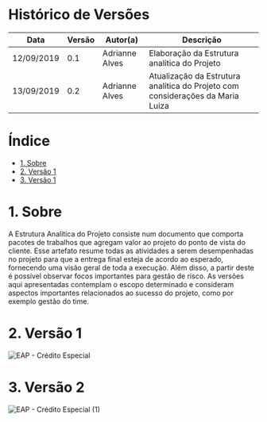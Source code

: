 # Histórico de Versões

| Data | Versão | Autor(a) | Descrição |
| - | - | - | - |
| 12/09/2019 | 0.1 | Adrianne Alves | Elaboração da Estrutura analítica do Projeto |
| 13/09/2019 | 0.2 | Adrianne Alves | Atualização da Estrutura analítica do Projeto com considerações da Maria Luiza |

# Índice

* [1. Sobre](#1.-Sobre)
* [2. Versão 1](#2.-Versão-1)
* [3. Versão 1](#3.-Versão-2)

# 1. Sobre

A Estrutura Analítica do Projeto consiste num documento que comporta pacotes de trabalhos que agregam valor ao projeto do ponto de vista do cliente. Esse artefato resume todas as atividades a serem desempenhadas no projeto para que a entrega final esteja de acordo ao esperado, fornecendo uma visão geral de toda a execução. Além disso, a partir deste é possível observar focos importantes para gestão de risco. As versões aqui apresentadas contemplam o escopo determinado e consideram aspectos importantes relacionados ao sucesso do projeto, como por exemplo gestão do time. 

# 2. Versão 1

![EAP - Crédito Especial](https://user-images.githubusercontent.com/16694289/64859979-1c9f6e80-d602-11e9-9c06-5ffe401110e6.png)

# 3. Versão 2

![EAP - Crédito Especial (1)](https://user-images.githubusercontent.com/16694289/64900638-a3873200-d668-11e9-9f4e-0ea2f6a7a511.png)



